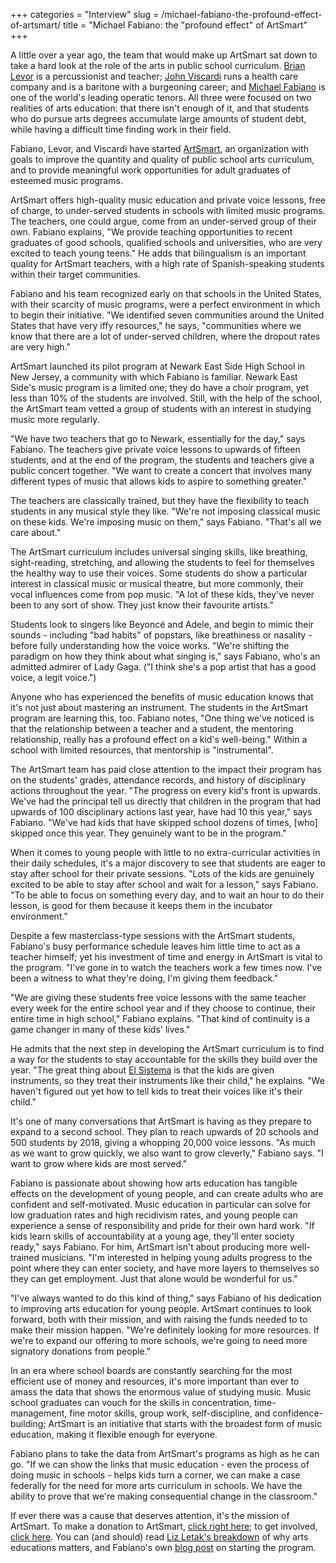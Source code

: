 +++
categories = "Interview"
slug = /michael-fabiano-the-profound-effect-of-artsmart/
title = "Michael Fabiano: the &quot;profound effect&quot; of ArtSmart"
+++

A little over a year ago, the team that would make up ArtSmart sat down to take a hard look at the role of the arts in public school curriculum.  [Brian Levor](http://www.artsmart.org/author/blevor/) is a percussionist and teacher; [John Viscardi](/scene/people/john-viscardi/) runs a health care company and is a baritone with a burgeoning career; and [Michael Fabiano](/scene/people/michael-fabiano/) is one of the world's leading operatic tenors. All three were focused on two realities of arts education: that there isn't enough of it, and that students who do pursue arts degrees accumulate large amounts of student debt, while having a difficult time finding work in their field.

Fabiano, Levor, and Viscardi have started [ArtSmart](http://www.artsmart.org/), an organization with goals to improve the quantity and quality of public school arts curriculum, and to provide meaningful work opportunities for adult graduates of esteemed music programs. 

ArtSmart offers high-quality music education and private voice lessons, free of charge, to under-served students in schools with limited music programs. The teachers, one could argue, come from an under-served group of their own. Fabiano explains, "We provide teaching opportunities to recent graduates of good schools, qualified schools and universities, who are very excited to teach young teens." He adds that bilingualism is an important quality for ArtSmart teachers, with a high rate of Spanish-speaking students within their target communities.

Fabiano and his team recognized early on that schools in the United States, with their scarcity of music programs, were a perfect environment in which to begin their initiative. "We identified seven communities around the United States that have very iffy resources," he says, "communities where we know that there are a lot of under-served children, where the dropout rates are very high."

ArtSmart launched its pilot program at Newark East Side High School in New Jersey, a community with which Fabiano is familiar. Newark East Side's music program is a limited one;  they do have a choir program, yet less than 10% of the students are involved. Still, with the help of the school, the ArtSmart team vetted a group of students with an interest in studying music more regularly.

"We have two teachers that go to Newark, essentially for the day," says Fabiano. The teachers give private voice lessons to upwards of fifteen students, and at the end of the program, the students and teachers give a public concert together. "We want to create a concert that involves many different types of music that allows kids to aspire to something greater." 

The teachers are classically trained, but they have the flexibility to teach students in any musical style they like. "We're not imposing classical music on these kids. We're imposing music on them," says Fabiano. "That's all we care about." 

The ArtSmart curriculum includes universal singing skills, like breathing, sight-reading, stretching, and allowing the students to feel for themselves the healthy way to use their voices. Some students do show a particular interest in classical music or musical theatre, but more commonly, their vocal influences come from pop music. "A lot of these kids, they've never been to any sort of show. They just know their favourite artists." 

Students look to singers like Beyoncé and Adele, and begin to mimic their sounds - including "bad habits" of popstars, like breathiness or nasality - before fully understanding how the voice works. "We're shifting the paradigm on how they think about what singing is," says Fabiano, who's an admitted admirer of Lady Gaga. ("I think she's a pop artist that has a good voice, a legit voice.")

Anyone who has experienced the benefits of music education knows that it's not just about mastering an instrument. The students in the ArtSmart program are learning this, too. Fabiano notes, "One thing we've noticed is that the relationship between a teacher and a student, the mentoring relationship, really has a profound effect on a kid's well-being." Within a school with limited resources, that mentorship is "instrumental".

The ArtSmart team has paid close attention to the impact their program has on the students' grades, attendance records, and history of disciplinary actions throughout the year. "The progress on every kid's front is upwards. We've had the principal tell us directly that children in the program that had upwards of 100 disciplinary actions last year, have had 10 this year," says Fabiano. "We've had kids that have skipped school dozens of times, [who] skipped once this year. They genuinely want to be in the program."

When it comes to young people with little to no extra-curricular activities in their daily schedules, it's a major discovery to see that students are eager to stay after school for their private sessions. "Lots of the kids are genuinely excited to be able to stay after school and wait for a lesson," says Fabiano. "To be able to focus on something every day, and to wait an hour to do their lesson, is good for them because it keeps them in the incubator environment."

Despite a few masterclass-type sessions with the ArtSmart students, Fabiano's busy performance schedule leaves him little time to act as a teacher himself; yet his investment of time and energy in ArtSmart is vital to the program. "I've gone in to watch the teachers work a few times now. I've been a witness to what they're doing, I'm giving them feedback." 

"We are giving these students free voice lessons with the same teacher every week for the entire school year and if they choose to continue, their entire time in high school," Fabiano explains. "That kind of continuity is a game changer in many of these kids' lives."

He admits that the next step in developing the ArtSmart curriculum is to find a way for the students to stay accountable for the skills they build over the year. "The great thing about [El Sistema](https://en.wikipedia.org/wiki/El_Sistema) is that the kids are given instruments, so they treat their instruments like their child," he explains. "We haven't figured out yet how to tell kids to treat their voices like it's their child."

It's one of many conversations that ArtSmart is having as they prepare to expand to a second school. They plan to reach upwards of 20 schools and 500 students by 2018, giving a whopping 20,000 voice lessons. "As much as we want to grow quickly, we also want to grow cleverly," Fabiano says. "I want to grow where kids are most served." 

Fabiano is passionate about showing how arts education has tangible effects on the development of young people, and can create adults who are confident and self-motivated. Music education in particular can solve for low graduation rates and high recidivism rates, and young people can experience a sense of responsibility and pride for their own hard work. "If kids learn skills of accountability at a young age, they'll enter society ready," says Fabiano. For him, ArtSmart isn't about producing more well-trained musicians. "I'm interested in helping young adults progress to the point where they can enter society, and have more layers to themselves so they can get employment. Just that alone would be wonderful for us."

"I've always wanted to do this kind of thing," says Fabiano of his dedication to improving arts education for young people. ArtSmart continues to look forward, both with their mission, and with raising the funds needed to to make their mission happen. "We're definitely looking for more resources. If we're to expand our offering to more schools, we're going to need more signatory donations from people."

In an era where school boards are constantly searching for the most efficient use of money and resources, it's more important than ever to amass the data that shows the enormous value of studying music. Music school graduates can vouch for the skills in concentration, time-management, fine motor skills, group work, self-discipline, and confidence-building; ArtSmart is an initiative that starts with the broadest form of music education, making it flexible enough for everyone. 

Fabiano plans to take the data from ArtSmart's programs as high as he can go. "If we can show the links that music education - even the process of doing music in schools - helps kids turn a corner, we can make a case federally for the need for more arts curriculum in schools. We have the ability to prove that we're making consequential change in the classroom."

If ever there was a cause that deserves attention, it's the mission of ArtSmart. To make a donation to ArtSmart, [click right here](http://www.artsmart.org/donate/); to get involved, [click here](http://www.artsmart.org/get-involved/). You can (and should) read [Liz Letak's breakdown](http://www.artsmart.org/why-access-to-the-arts-matters/) of why arts educations matters, and Fabiano's own [blog post](http://www.artsmart.org/why-artsmart/) on starting the program.
